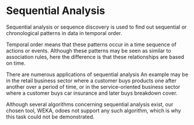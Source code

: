 # Sequential Analysis 

Sequential analysis or sequence discovery is used to find out sequential or chronological patterns in data in temporal order. 

Temporal order means that these patterns occur in a time sequence of actions or events. 
Although these patterns may be seen as similar to association rules, here the difference is that these relationships are based on time. 

There are numerous applications of sequential analysis
An example may be in the retail business sector where a customer buys products one after another over a period of time, or in the service-oriented business sector where a customer buys car insurance and later buys breakdown cover. 

Although several algorithms concerning sequential analysis exist, our chosen tool, WEKA, odoes not support any such algorithm, which is why this task could not be demonstrated. 

